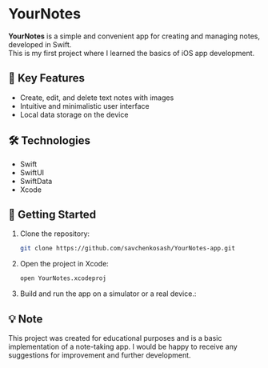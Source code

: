# YourNotes

**YourNotes** is a simple and convenient app for creating and managing notes, developed in Swift.  
This is my first project where I learned the basics of iOS app development.

## 📱 Key Features

- Create, edit, and delete text notes with images 
- Intuitive and minimalistic user interface  
- Local data storage on the device

## 🛠️ Technologies

- Swift
- SwiftUI
- SwiftData
- Xcode

## 🚀 Getting Started

1. Clone the repository:

   ```bash
   git clone https://github.com/savchenkosash/YourNotes-app.git

2. Open the project in Xcode:

   ```bash
   open YourNotes.xcodeproj

3. Build and run the app on a simulator or a real device.:

## 💡 Note

This project was created for educational purposes and is a basic implementation of a note-taking app.
I would be happy to receive any suggestions for improvement and further development.

